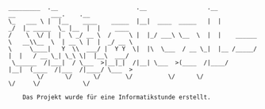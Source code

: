     _________  .__                      .__                 .__              __          ___.    .__           
    \_   ___ \ |  |__    ____    _____  |__|  ____  _____   |  |           _/  |_ _____  \_ |__  |  |    ____  
    /    \  \/ |  |  \ _/ __ \  /     \ |  |_/ ___\ \__  \  |  |    ______ \   __\\__  \  | __ \ |  |  _/ __ \ 
    \     \____|   Y  \\  ___/ |  Y Y  \|  |\  \___  / __ \_|  |__ /_____/  |  |   / __ \_| \_\ \|  |__\  ___/ 
     \______  /|___|  / \___  >|__|_|  /|__| \___  >(____  /|____/          |__|  (____  /|___  /|____/ \___  >
            \/      \/      \/       \/          \/      \/                            \/     \/            \/ 

        Das Projekt wurde für eine Informatikstunde erstellt. 
